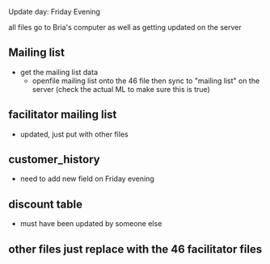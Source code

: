 Update day: 
Friday Evening

all files go to Bria's computer as well as getting updated on the server

## Mailing list
- get the mailing list data 
  - openfile mailing list onto the 46 file then sync to "mailing list" on the server (check the actual ML to make sure this is true)

## facilitator mailing list
- updated, just put with other files

## customer_history
- need to add new field on Friday evening

## discount table
- must have been updated by someone else

## other files just replace with the 46 facilitator files
